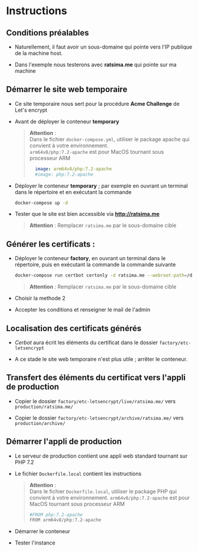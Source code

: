 # Instructions

## Conditions préalables

- Naturellement, il faut avoir un sous-domaine qui pointe vers l'IP publique de la machine host.

- Dans l'exemple nous testerons avec **ratsima.me** qui pointe sur ma machine 


## Démarrer le site web temporaire

- Ce site temporaire nous sert pour la procédure **Acme Challenge** de Let's encrypt

- Avant de déployer le conteneur **temporary**

    > **Attention** :   
    > Dans le fichier `docker-compose.yml`, utiliser le package apache qui convient à votre environnement.  
    > `arm64v8/php:7.2-apache` est pour MacOS tournant sous processeur ARM
    > ```yml
    >   image: arm64v8/php:7.2-apache
    >   #image: php:7.2-apache
    > ``` 

- Déployer le conteneur **temporary** ; par exemple en ouvrant un terminal dans le répertoire et en exécutant la commande 

    ```bash
    docker-compose up -d
    ``` 

- Tester que le site est bien accessible via **http://ratsima.me**

    > **Attention** : Remplacer `ratsima.me` par le sous-domaine cible

## Générer les certificats :

- Déployer le conteneur **factory**, en ouvrant un terminal dans le répertoire, puis en exécutant la commande  la commande suivante

    ```bash
    docker-compose run certbot certonly -d ratsima.me --webroot-path=/data/letsencrypt
    ```
    > **Attention** : Remplacer `ratsima.me` par le sous-domaine cible

- Choisir la methode 2

- Accepter les conditions et renseigner le mail de l'admin


## Localisation des certificats générés

- *Cerbot* aura écrit les éléments du certificat dans le dossier `factory/etc-letsencrypt`

- A ce stade le site web temporaire n'est plus utile ; arrêter le conteneur.

## Transfert des éléments du certificat vers l'appli de production

- Copier le dossier `factory/etc-letsencrypt/live/ratsima.me/` vers `production/ratsima.me/`

- Copier le dossier `factory/etc-letsencrypt/archive/ratsima.me/` vers `production/archive/`

## Démarrer l'appli de production

- Le serveur de production contient une appli web standard tournant sur PHP 7.2

- Le fichier `Dockerfile.local` contient les instructions

    > **Attention** :   
    > Dans le fichier `Dockerfile.local`, utiliser le package PHP qui convient à votre environnement. `arm64v8/php:7.2-apache` est pour MacOS tournant sous processeur ARM
    > ```bash
    > #FROM php:7.2-apache
    > FROM arm64v8/php:7.2-apache
    >``` 

- Démarrer le conteneur

- Tester l'instance
